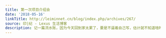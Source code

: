 ```yaml
---
title: 第一次项目介绍会
date: '2018-05-16'
linkTitle: http://leiminnet.cn/blog/index.php/archives/267/
source: 印|纪 - Lexus 生活博客
description: 记一篇流水账，因为今天回到家太累了，要是不逼着自己写，估计就不知道啥时候写了。。。回归正题。由于我的博士项目是一个大课题中的一部分，而这个大课题又是学校和企业合作的一个项目，所以课题目标自然是与...
---
```

